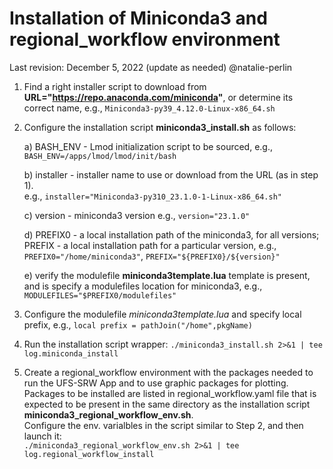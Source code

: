 # Installation of Miniconda3 and regional_workflow environment

Last revision: December 5, 2022  (update as needed) @natalie-perlin 

1. Find a right installer script to download from **URL="https://repo.anaconda.com/miniconda"**, or determine its correct name, e.g., `Miniconda3-py39_4.12.0-Linux-x86_64.sh`

2. Configure the installation script **miniconda3_install.sh** as follows:

   a) BASH_ENV  - Lmod initialization script to be sourced, e.g.,
                `BASH_ENV=/apps/lmod/lmod/init/bash`
                
                
   b) installer - installer name to use or download from the URL (as in step 1).  
          e.g., `installer="Miniconda3-py310_23.1.0-1-Linux-x86_64.sh"`
          
   c) version   - miniconda3 version
          e.g., `version="23.1.0"`
          
   d) PREFIX0  - a local installation path of the miniconda3, for all versions;
      PREFIX   - a local installation path for a particular version, e.g.,
                `PREFIX0="/home/miniconda3"`, 
                `PREFIX="${PREFIX0}/${version}"`
                
   e) verify the modulefile **miniconda3template.lua** template is present, and is specify a modulefiles location for miniconda3, e.g.,
               `MODULEFILES="$PREFIX0/modulefiles"`

3. Configure the modulefile *miniconda3template.lua* and specify local prefix, e.g.,
       `local prefix = pathJoin("/home",pkgName)`

4. Run the installation script wrapper: 
   `./miniconda3_install.sh 2>&1 | tee log.miniconda_install`
   
5. Create a regional_workflow environment with the packages needed to run the UFS-SRW
   App and to use graphic packages for plotting. Packages to be installed are listed
   in regional_workflow.yaml file that is expected to be present in the same 
   directory as the installation script  **miniconda3_regional_workflow_env.sh**.   
   Configure the env. varialbles in the script similar to Step 2,
   and then launch it:   
   `./miniconda3_regional_workflow_env.sh 2>&1 | tee log.regional_workflow_install`
